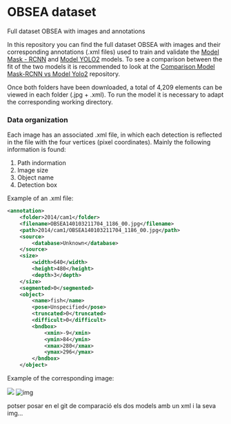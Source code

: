 # OBSEA dataset
Full dataset OBSEA with images and annotations

In this repository you can find the full dataset OBSEA with images and their corresponding annotations (.xml files) used to train and validate the [Model Mask - RCNN](https://github.com/EnocMartinez/obsea-camera-ml-model1) and [Model YOLO2](https://github.com/EnocMartinez/obsea-camera-ml-model2) models. To see a comparison between the fit of the two models it is recommended to look at the [Comparison Model Mask-RCNN vs Model Yolo2](https://github.com/EnocMartinez/obsea-camera-ml-comparison/blob/master/README.md) repository. 

Once both folders have been downloaded, a total of 4,209 elements can be viewed in each folder (.jpg + .xml). To run the model it is necessary to adapt the corresponding working directory.


### Data organization
Each image has an associated .xml file, in which each detection is reflected in the file with the four vertices (pixel coordinates). Mainly the following information is found:
1. Path indormation
2. Image size
3. Object name
4. Detection box



Example of an .xml file: 


```xml
<annotation>
    <folder>2014/cam1</folder>
    <filename>OBSEA140103211704_1186_00.jpg</filename>
    <path>2014/cam1/OBSEA140103211704_1186_00.jpg</path>
    <source>
        <database>Unknown</database>
    </source>
    <size>
        <width>640</width>
        <height>480</height>
        <depth>3</depth>
    </size>
    <segmented>0</segmented>
    <object>
        <name>fish</name>
        <pose>Unspecified</pose>
        <truncated>0</truncated>
        <difficult>0</difficult>
        <bndbox>
            <xmin>-9</xmin>
            <ymin>84</ymin>
            <xmax>280</xmax>
            <ymax>296</ymax>
        </bndbox>
    </object>
```


Example of the corresponding image:


![](C:\Users\uripr\OneDrive\Documentos\UNI_CiTM\SARTI\RCNN_Kangaroo\kangaroo\IMG-TAG\una\DETECT_UNA.png)
![img](https://user-images.githubusercontent.com/106528363/173813419-096a8206-3a37-4b7d-980b-3e2265447c9d.png)


potser posar en el git de comparació els dos models amb un xml i la seva img...

